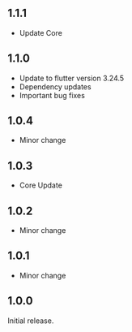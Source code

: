 ## 1.1.1

- Update Core

## 1.1.0

- Update to flutter version 3.24.5
- Dependency updates
- Important bug fixes

## 1.0.4

- Minor change

## 1.0.3

- Core Update

## 1.0.2

- Minor change

## 1.0.1

- Minor change

## 1.0.0

Initial release.

